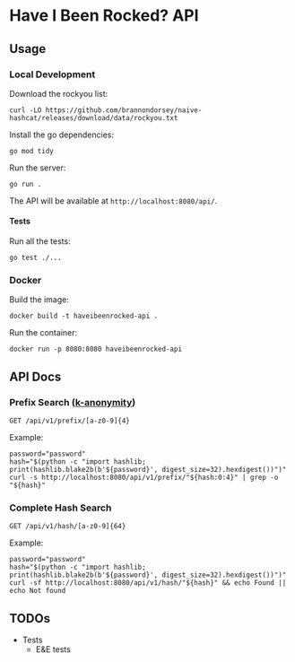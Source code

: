 # Have I Been Rocked? API

## Usage

### Local Development

Download the rockyou list:

```shell
curl -LO https://github.com/brannondorsey/naive-hashcat/releases/download/data/rockyou.txt
```

Install the go dependencies:

```shell
go mod tidy
```

Run the server:

```shell
go run .
```

The API will be available at `http://localhost:8080/api/`.

#### Tests

Run all the tests:

```shell
go test ./...
```

### Docker

Build the image:

```shell
docker build -t haveibeenrocked-api .
```

Run the container:

```shell
docker run -p 8080:8080 haveibeenrocked-api
```

## API Docs

### Prefix Search ([k-anonymity](https://en.wikipedia.org/wiki/K-anonymity))

`GET /api/v1/prefix/[a-z0-9]{4}`

Example:

```shell
password="password"
hash="$(python -c "import hashlib; print(hashlib.blake2b(b'${password}', digest_size=32).hexdigest())")"
curl -s http://localhost:8080/api/v1/prefix/"${hash:0:4}" | grep -o "${hash}"
```

### Complete Hash Search

`GET /api/v1/hash/[a-z0-9]{64}`

Example:

```shell
password="password"
hash="$(python -c "import hashlib; print(hashlib.blake2b(b'${password}', digest_size=32).hexdigest())")"
curl -sf http://localhost:8080/api/v1/hash/"${hash}" && echo Found || echo Not found
```

## TODOs

- Tests
    - E&E tests
